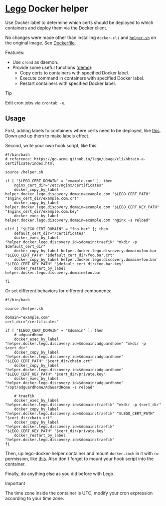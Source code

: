 # [Lego](https://github.com/go-acme/lego) Docker helper

Use Docker label to determine which certs should be deployed to which containers and deploy them via the Docker client.

No changes were made other than installing `docker-cli` and [`helper.sh`](https://github.com/rea1shane/lego-docker-helper/blob/main/helper.sh) on the original image. See [Dockerfile](https://github.com/rea1shane/lego-docker-helper/blob/main/Dockerfile).

Features:

- Use `crond` as daemon.
- Provide some useful functions ([demo](https://github.com/rea1shane/lego-docker-helper/tree/main/demo)):
  - Copy certs to containers with specified Docker label.
  - Execute command in containers with specified Docker label.
  - Restart containers with specified Docker label.

> [!TIP]
>
> Edit cron jobs via `crontab -e`.

## Usage

First, adding labels to containers where certs need to be deployed, like [this](https://github.com/rea1shane/lego-docker-helper/blob/main/demo/docker-compose.yaml#L11). Down and up them to make labels effect.

Second, write your own hook script, like this:

```shell
#!/bin/bash
# reference: https://go-acme.github.io/lego/usage/cli/obtain-a-certificate/index.html

source /helper.sh

if [ "$LEGO_CERT_DOMAIN" = "example.com" ]; then
    nginx_cert_dir="/etc/nginx/certificates"
    docker_copy_by_label helper.docker.lego.discovery.domain=example.com "$LEGO_CERT_PATH" "$nginx_cert_dir/example.com.crt"
    docker_copy_by_label helper.docker.lego.discovery.domain=example.com "$LEGO_CERT_KEY_PATH" "$nginx_cert_dir/example.com.key"
    docker_exec_by_label helper.docker.lego.discovery.domain=example.com "nginx -s reload"

elif [ "$LEGO_CERT_DOMAIN" = "foo.bar" ]; then
    default_cert_dir="/certificates"
    docker_exec_by_label "helper.docker.lego.discovery.id=$domain:traefik" "mkdir -p $default_cert_dir"
    docker_copy_by_label helper.docker.lego.discovery.domain=foo.bar "$LEGO_CERT_PATH" "$default_cert_dir/foo.bar.crt"
    docker_copy_by_label helper.docker.lego.discovery.domain=foo.bar "$LEGO_CERT_KEY_PATH" "$default_cert_dir/foo.bar.key"
    docker_restart_by_label helper.docker.lego.discovery.domain=foo.bar

fi
```

Or set different behaviors for different components:

```shell
#!/bin/bash

source /helper.sh

domain="example.com"
cert_dir="/certificates"

if [ "$LEGO_CERT_DOMAIN" = "$domain" ]; then
    # adguardhome
    docker_exec_by_label "helper.docker.lego.discovery.id=$domain:adguardhome" "mkdir -p $cert_dir"
    docker_copy_by_label "helper.docker.lego.discovery.id=$domain:adguardhome" "$LEGO_CERT_PATH" "$cert_dir/chain.crt"
    docker_copy_by_label "helper.docker.lego.discovery.id=$domain:adguardhome" "$LEGO_CERT_KEY_PATH" "$cert_dir/private.key"
    docker_exec_by_label "helper.docker.lego.discovery.id=$domain:adguardhome" "/opt/adguardhome/AdGuardHome -s reload"

    # traefik
    docker_exec_by_label "helper.docker.lego.discovery.id=$domain:traefik" "mkdir -p $cert_dir"
    docker_copy_by_label "helper.docker.lego.discovery.id=$domain:traefik" "$LEGO_CERT_PATH" "$cert_dir/chain.crt"
    docker_copy_by_label "helper.docker.lego.discovery.id=$domain:traefik" "$LEGO_CERT_KEY_PATH" "$cert_dir/private.key"
    docker_restart_by_label "helper.docker.lego.discovery.id=$domain:traefik"
fi
```

Then, up lego-docker-helper container and mount `docker.sock` in it with `rw` permission, like [this](https://github.com/rea1shane/lego-docker-helper/blob/main/demo/docker-compose.yaml#L6). Also don't forget to mount your hook script into the container.

Finally, do anything else as you did before with Lego.

> [!IMPORTANT]
>
> The time zone inside the container is UTC, modify your cron expression according to your time zone.
